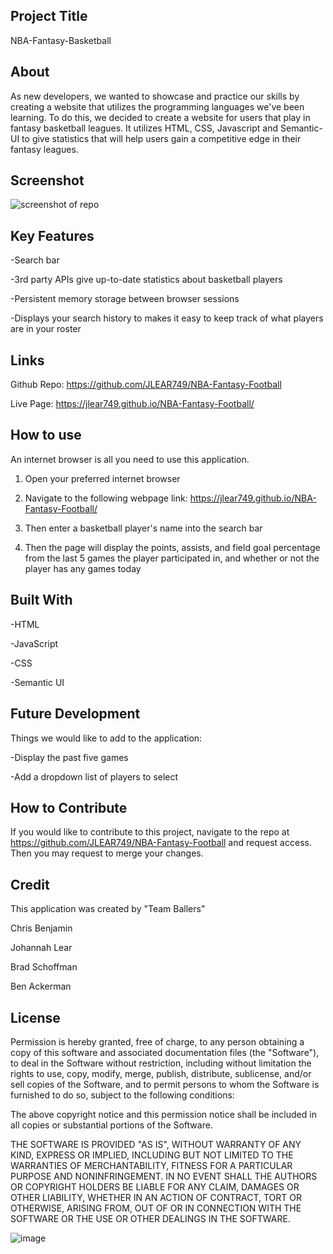 ## Project Title 

NBA-Fantasy-Basketball

## About

As new developers, we wanted to showcase and practice our skills by creating a website that utilizes the programming languages we've been learning. To do this, we decided to create a website for users that play in fantasy basketball leagues. It utilizes HTML, CSS, Javascript and Semantic-UI to give statistics that will help users gain a competitive edge in their fantasy leagues. 

## Screenshot

![screenshot of repo]()

## Key Features

-Search bar

-3rd party APIs give up-to-date statistics about basketball players

-Persistent memory storage between browser sessions

-Displays your search history to makes it easy to keep track of what players are in your roster


## Links

Github Repo: https://github.com/JLEAR749/NBA-Fantasy-Football

Live Page: https://jlear749.github.io/NBA-Fantasy-Football/

## How to use

An internet browser is all you need to use this application.

1) Open your preferred internet browser

2) Navigate to the following webpage link: https://jlear749.github.io/NBA-Fantasy-Football/

3) Then enter a basketball player's name into the search bar

4) Then the page will display the points, assists, and field goal percentage from the last 5 games the player participated in, and whether or not the player has any games today

## Built With

-HTML

-JavaScript

-CSS

-Semantic UI 


## Future Development

Things we would like to add to the application:

-Display the past five games

-Add a dropdown list of players to select

## How to Contribute

If you would like to contribute to this project, navigate to the repo at https://github.com/JLEAR749/NBA-Fantasy-Football and request access. Then you may request to merge your changes. 

## Credit

This application was created by "Team Ballers"

Chris Benjamin

Johannah Lear

Brad Schoffman

Ben Ackerman


## License

Permission is hereby granted, free of charge, to any person obtaining a copy of this software and associated documentation files (the "Software"), to deal in the Software without restriction, including without limitation the rights to use, copy, modify, merge, publish, distribute, sublicense, and/or sell copies of the Software, and to permit persons to whom the Software is furnished to do so, subject to the following conditions:

The above copyright notice and this permission notice shall be included in all copies or substantial portions of the Software.

THE SOFTWARE IS PROVIDED "AS IS", WITHOUT WARRANTY OF ANY KIND, EXPRESS OR IMPLIED, INCLUDING BUT NOT LIMITED TO THE WARRANTIES OF MERCHANTABILITY, FITNESS FOR A PARTICULAR PURPOSE AND NONINFRINGEMENT. IN NO EVENT SHALL THE AUTHORS OR COPYRIGHT HOLDERS BE LIABLE FOR ANY CLAIM, DAMAGES OR OTHER LIABILITY, WHETHER IN AN ACTION OF CONTRACT, TORT OR OTHERWISE, ARISING FROM, OUT OF OR IN CONNECTION WITH THE SOFTWARE OR THE USE OR OTHER DEALINGS IN THE SOFTWARE.

![image](https://user-images.githubusercontent.com/40276535/207196488-cfaf19e1-7806-4809-9942-ef5911be26c4.png)


